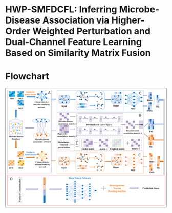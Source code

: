 # HWP-SMFDCFL: Inferring Microbe-Disease Association via Higher-Order Weighted Perturbation and Dual-Channel Feature Learning Based on Similarity Matrix Fusion
# Flowchart
![image](https://github.com/senliyang/HWP-SMFDCFL/blob/main/HWP-SMFDCFL%20-%20minor.png)
